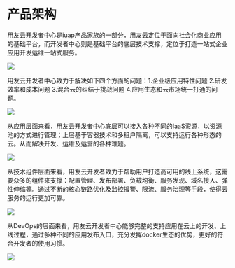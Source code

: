 # 产品架构

用友云开发者中心是iuap产品家族的一部分，用友云定位于面向社会化商业应用的基础平台，而开发者中心则是基础平台的底层技术支撑，定位于打造一站式企业应用开发运维一站式服务。

  ![](/articles/cloud/1-/images/architecture-1.png)

用友云开发者中心致力于解决如下四个方面的问题：1.企业级应用特性问题 2.研发效率和成本问题 3.混合云的纠结于挑战问题 4.应用生态和云市场统一打通的问题。

  ![](/articles/cloud/1-/images/architecture-2.png)


从应用层面来看，用友云开发者中心底层可以接入各种不同的IaaS资源，以资源池的方式进行管理；上层基于容器技术和多租户隔离，可以支持运行各种形态的云。从而解决开发、运维及运营的各种难题。

  ![](/articles/cloud/1-/images/architecture-3.png)

从技术组件层面来看，用友云开发者致力于帮助用户打造高可用的线上系统，这需要众多的组件来支撑：配置管理、发布部署、负载均衡、服务发现、域名接入、弹性伸缩等。通过不断的核心链路优化及监控报警、限流、服务治理等手段，使得云服务的运行更加可靠。

  ![](/articles/cloud/1-/images/architecture-4.png)

从DevOps的层面来看，用友云开发者中心能够完整的支持应用在云上的开发、上线过程，通过多种不同的应用发布入口，充分发挥docker生态的优势，更好的符合开发者的使用习惯。

  ![](/articles/cloud/1-/images/architecture-5.png)
